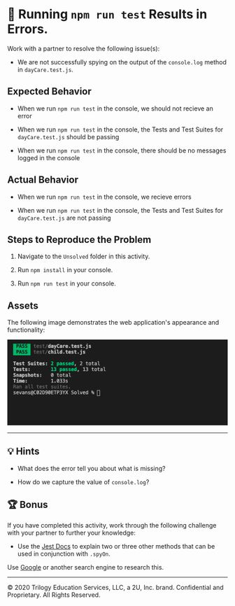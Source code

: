# 🐛 Running `npm run test` Results in Errors.

Work with a partner to resolve the following issue(s):

* We are not successfully spying on the output of the `console.log` method in `dayCare.test.js`.

## Expected Behavior

* When we run `npm run test` in the console, we should not recieve an error

* When we run `npm run test` in the console, the Tests and Test Suites for `dayCare.test.js` should be passing

* When we run `npm run test` in the console, there should be no messages logged in the console

## Actual Behavior

* When we run `npm run test` in the console, we recieve errors

* When we run `npm run test` in the console, the Tests and Test Suites for `dayCare.test.js` are not passing

## Steps to Reproduce the Problem

1. Navigate to the `Unsolved` folder in this activity.

2. Run `npm install` in your console.

3. Run `npm run test` in your console.

## Assets

The following image demonstrates the web application's appearance and functionality:

![Tests and Test Suites are passing, no messages are logged in the console, and there are no errors](./images/pass-test.png)

---

## 💡 Hints

* What does the error tell you about what is missing?

* How do we capture the value of `console.log`?

## 🏆 Bonus

If you have completed this activity, work through the following challenge with your partner to further your knowledge:

* Use the [Jest Docs](https://jestjs.io/docs/en/jest-object#jestspyonobject-methodname) to explain two or three other methods that can be used in conjunction with `.spyOn`.

Use [Google](https://www.google.com) or another search engine to research this.

---
© 2020 Trilogy Education Services, LLC, a 2U, Inc. brand. Confidential and Proprietary. All Rights Reserved.
